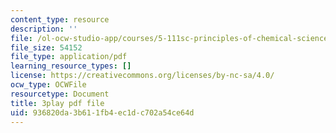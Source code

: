 ```yaml
---
content_type: resource
description: ''
file: /ol-ocw-studio-app/courses/5-111sc-principles-of-chemical-science-fall-2014/936820da3b611fb4ec1dc702a54ce64d_ed_XR1BzuQs.pdf
file_size: 54152
file_type: application/pdf
learning_resource_types: []
license: https://creativecommons.org/licenses/by-nc-sa/4.0/
ocw_type: OCWFile
resourcetype: Document
title: 3play pdf file
uid: 936820da-3b61-1fb4-ec1d-c702a54ce64d
---
```

